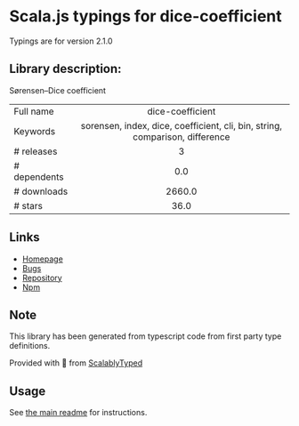 
# Scala.js typings for dice-coefficient

Typings are for version 2.1.0

## Library description:
Sørensen–Dice coefficient

|                    |                 |
| ------------------ | :-------------: |
| Full name          | dice-coefficient |
| Keywords           | sorensen, index, dice, coefficient, cli, bin, string, comparison, difference |
| # releases         | 3 |
| # dependents       | 0.0 |
| # downloads        | 2660.0 |
| # stars            | 36.0 |

## Links
- [Homepage](https://words.github.io/dice-coefficient/)
- [Bugs](https://github.com/words/dice-coefficient/issues)
- [Repository](https://github.com/words/dice-coefficient)
- [Npm](https://www.npmjs.com/package/dice-coefficient)
    


## Note
This library has been generated from typescript code from first party type definitions.

Provided with :purple_heart: from [ScalablyTyped](https://github.com/oyvindberg/ScalablyTyped)

## Usage
See [the main readme](../../readme.md) for instructions.


